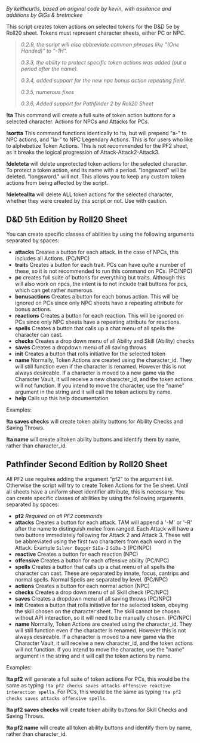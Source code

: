 *By keithcurtis, based on original code by kevin, with assitance and additions by GiGs & bretmckee*

This script creates token actions on selected tokens for the D&D 5e by Roll20 sheet. Tokens must represent character sheets, either PC or NPC.

> *0.2.9, the script will also abbreviate common phrases like "(One Handed)" to "-1H".*
> 
> *0.3.3, the ability to protect specific token actions was added (put a period after the name).*
> 
> *0.3.4, added support for the new npc bonus action repeating field.*
> 
> *0.3.5, numerous fixes*
>
> *0.3.6, Added support for Pathfinder 2 by Roll20 Sheet*

**!ta** This command will create a full suite of token action buttons for a selected character. Actions for NPCs and Attacks for PCs.

**!sortta** This command functions identically to !ta, but will prepend "a-" to NPC actions, and "la-" to NPC Legendary Actions. This is for users who like to alphebetize Token Actions. This is not recommended for the PF2 sheet, as it breaks the logical progression of Attack-Attack2-Attack3.

**!deleteta** will delete unprotected token actions for the selected character. To protect a token action, end its name with a period. "longsword" will be deleted. "longsword." will not. This allows you to keep any custom token actions from being affected by the script.

**!deleteallta** will delete ALL token actions for the selected character, whether they were created by this script or not. Use with caution.

## D&D 5th Edition by Roll20 Sheet
You can create specific classes of abilities by using the following arguments separated by spaces:
- **attacks** Creates a button for each attack. In the case of NPCs, this includes all Actions. (PC/NPC)
- **trait**s Creates a button for each trait. PCs can have quite a number of these, so it is not recommended to run this command on PCs. (PC/NPC)
- **pc** creates full suite of buttons for everything but traits. Although this will also work on npcs, the intent is to not include trait buttons for pcs, which can get rather numerous. 
- **bonusactions** Creates a button for each bonus action. This will be ignored on PCs since only NPC sheets have a repeating attribute for bonus actions.
- **reactions** Creates a button for each reaction. This will be ignored on PCs since only NPC sheets have a repeating attribute for reactions.
- **spells** Creates a button that calls up a chat menu of all spells the character can cast.
- **checks** Creates a drop down menu of all Ability and Skill (Ability) checks
- **saves** Creates a dropdown menu of all saving throws
- **init** Creates a button that rolls initiative for the selected token
- **name** Normally, Token Actions are created using the character_id. They will still function even if the character is renamed. However this is not always desireable. If a character is moved to a new game via the Character Vault, it will receive a new character_id, and the token actions will not function. If you intend to move the character, use the "name" argument in the string and it will call the token actions by name.
- **help** Calls up this help documentation

Examples:

**!ta saves checks** will create token ability buttons for Ability Checks and Saving Throws.

**!ta name** will create alltoken ability buttons and identify them by name, rather than character_id.

## Pathfinder Second Edition by Roll20 Sheet
All PF2 use requires adding the argument "pf2" to the argument list. Otherwise the script will try to create Token Actions for the 5e sheet. Until all sheets have a uniform sheet identifier attribute, this is necessary.
You can create specific classes of abilities by using the following arguments separated by spaces:
- **pf2** *Required on all PF2 commands*
- **attacks** Creates a button for each attack. TAM will append a '-M' or '-R' after the name to distinguish melee from ranged. Each Attack will have a two buttons immediately following for Attack 2 and Attack 3. These will be abbreviated using the first two characters from each word in the Attack. Example `Silver Dagger` `SiDa-2` `SiDa-3` (PC/NPC)
- **reactive**  Creates a button for each reaction (NPC)
- **offensive**  Creates a button for each offensive ability (PC/NPC)
- **spells** Creates a button that calls up a chat menu of all spells the character can cast. These are separated by innate, focus, cantrips and normal spells. Normal Spells are separated by level. (PC/NPC)
- **actions** Creates a button for each normal action (NPC)
- **checks** Creates a drop down menu of all Skill check (PC/NPC)
- **saves** Creates a dropdown menu of all saving throws (PC/NPC)
- **init** Creates a button that rolls initiative for the selected token, obeying the skill chosen on the character sheet. The skill cannot be chosen without API interaction, so it will need to be manually chosen. (PC/NPC)
- **name** Normally, Token Actions are created using the character_id. They will still function even if the character is renamed. However this is not always desireable. If a character is moved to a new game via the Character Vault, it will receive a new character_id, and the token actions will not function. If you intend to move the character, use the "name" argument in the string and it will call the token actions by name.

Examples:

**!ta pf2** will generate a full suite of token actions For PCs, this would be the same as typing `!ta pf2 checks saves attacks offensive reactive interaction spells`. For PCs, this would be the same as typing `!ta pf2 checks saves attacks offensive spells`.

**!ta pf2 saves checks** will create token ability buttons for Skill Checks and Saving Throws.

**!ta pf2 name** will create all token ability buttons and identify them by name, rather than character_id.
